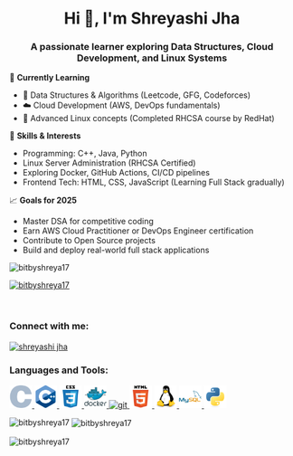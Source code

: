<h1 align="center">Hi 👋, I'm Shreyashi Jha</h1>
<h3 align="center">A passionate learner exploring Data Structures, Cloud Development, and Linux Systems</h3>

🌱 **Currently Learning**
- 📘 Data Structures & Algorithms (Leetcode, GFG, Codeforces)
- ☁️ Cloud Development (AWS, DevOps fundamentals)
- 🐧 Advanced Linux concepts (Completed RHCSA course by RedHat)

🧠 **Skills & Interests**
- Programming: C++, Java, Python
- Linux Server Administration (RHCSA Certified)
- Exploring Docker, GitHub Actions, CI/CD pipelines
- Frontend Tech: HTML, CSS, JavaScript (Learning Full Stack gradually)

📈 **Goals for 2025**
- Master DSA for competitive coding
- Earn AWS Cloud Practitioner or DevOps Engineer certification
- Contribute to Open Source projects
- Build and deploy real-world full stack applications
  
<p align="left"> <img src="https://komarev.com/ghpvc/?username=bitbyshreya17&label=Profile%20views&color=0e75b6&style=flat" alt="bitbyshreya17" /> </p>

<p align="left"> <a href="https://github.com/ryo-ma/github-profile-trophy"><img src="https://github-profile-trophy.vercel.app/?username=bitbyshreya17" alt="bitbyshreya17" /></a> </p>

<p align="left"> <a href="https://twitter.com/" target="blank"><img src="https://img.shields.io/twitter/follow/?logo=twitter&style=for-the-badge" alt="" /></a> </p>

<h3 align="left">Connect with me:</h3>
<p align="left">
<a href="https://linkedin.com/in/shreyashi jha" target="blank"><img align="center" src="https://raw.githubusercontent.com/rahuldkjain/github-profile-readme-generator/master/src/images/icons/Social/linked-in-alt.svg" alt="shreyashi jha" height="30" width="40" /></a>
</p>

<h3 align="left">Languages and Tools:</h3>
<p align="left"> <a href="https://www.cprogramming.com/" target="_blank" rel="noreferrer"> <img src="https://raw.githubusercontent.com/devicons/devicon/master/icons/c/c-original.svg" alt="c" width="40" height="40"/> </a> <a href="https://www.w3schools.com/cpp/" target="_blank" rel="noreferrer"> <img src="https://raw.githubusercontent.com/devicons/devicon/master/icons/cplusplus/cplusplus-original.svg" alt="cplusplus" width="40" height="40"/> </a> <a href="https://www.w3schools.com/css/" target="_blank" rel="noreferrer"> <img src="https://raw.githubusercontent.com/devicons/devicon/master/icons/css3/css3-original-wordmark.svg" alt="css3" width="40" height="40"/> </a> <a href="https://www.docker.com/" target="_blank" rel="noreferrer"> <img src="https://raw.githubusercontent.com/devicons/devicon/master/icons/docker/docker-original-wordmark.svg" alt="docker" width="40" height="40"/> </a> <a href="https://git-scm.com/" target="_blank" rel="noreferrer"> <img src="https://www.vectorlogo.zone/logos/git-scm/git-scm-icon.svg" alt="git" width="40" height="40"/> </a> <a href="https://www.w3.org/html/" target="_blank" rel="noreferrer"> <img src="https://raw.githubusercontent.com/devicons/devicon/master/icons/html5/html5-original-wordmark.svg" alt="html5" width="40" height="40"/> </a> <a href="https://www.linux.org/" target="_blank" rel="noreferrer"> <img src="https://raw.githubusercontent.com/devicons/devicon/master/icons/linux/linux-original.svg" alt="linux" width="40" height="40"/> </a> <a href="https://www.mysql.com/" target="_blank" rel="noreferrer"> <img src="https://raw.githubusercontent.com/devicons/devicon/master/icons/mysql/mysql-original-wordmark.svg" alt="mysql" width="40" height="40"/> </a> <a href="https://www.python.org" target="_blank" rel="noreferrer"> <img src="https://raw.githubusercontent.com/devicons/devicon/master/icons/python/python-original.svg" alt="python" width="40" height="40"/> </a> </p>

<p><img align="left" src="https://github-readme-stats.vercel.app/api/top-langs?username=bitbyshreya17&show_icons=true&locale=en&layout=compact" alt="bitbyshreya17" /></p>

<p>&nbsp;<img align="center" src="https://github-readme-stats.vercel.app/api?username=bitbyshreya17&show_icons=true&locale=en" alt="bitbyshreya17" /></p>

<p><img align="center" src="https://github-readme-streak-stats.herokuapp.com/?user=bitbyshreya17&" alt="bitbyshreya17" /></p>
